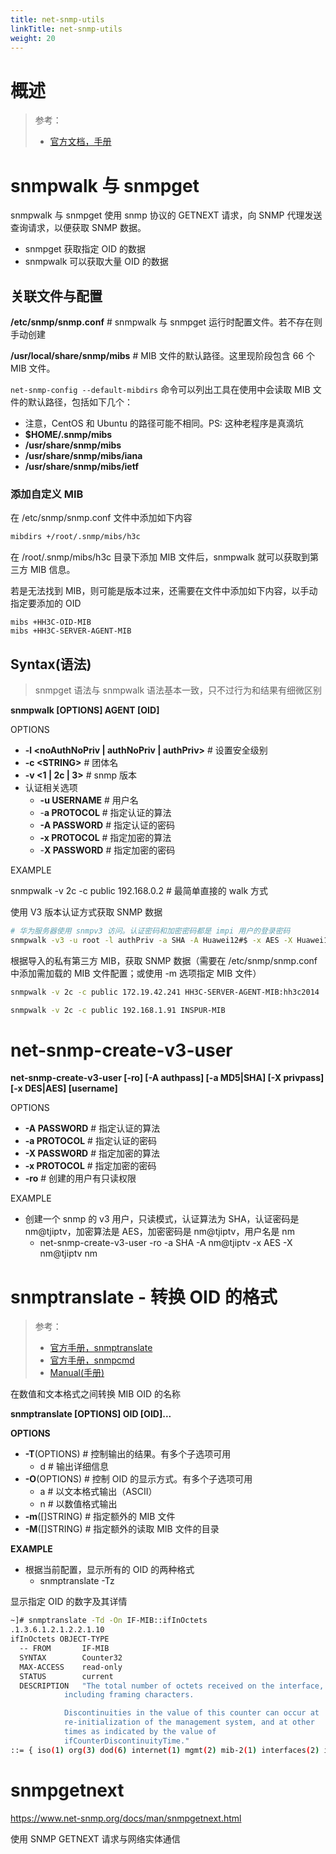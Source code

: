```yaml
---
title: net-snmp-utils
linkTitle: net-snmp-utils
weight: 20
---
```


# 概述

> 参考：
>
> - [官方文档，手册](https://www.net-snmp.org/docs/man/)

# snmpwalk 与 snmpget

snmpwalk 与 snmpget 使用 snmp 协议的 GETNEXT 请求，向 SNMP 代理发送查询请求，以便获取 SNMP 数据。

- snmpget 获取指定 OID 的数据
- snmpwalk 可以获取大量 OID 的数据

## 关联文件与配置

**/etc/snmp/snmp.conf** # snmpwalk 与 snmpget 运行时配置文件。若不存在则手动创建

**/usr/local/share/snmp/mibs** # MIB 文件的默认路径。这里现阶段包含 66 个 MIB 文件。

`net-snmp-config --default-mibdirs` 命令可以列出工具在使用中会读取 MIB 文件的默认路径，包括如下几个：

- 注意，CentOS 和 Ubuntu 的路径可能不相同。PS: 这种老程序是真滴坑
- **$HOME/.snmp/mibs**
- **/usr/share/snmp/mibs**
- **/usr/share/snmp/mibs/iana**
- **/usr/share/snmp/mibs/ietf**

### 添加自定义 MIB

在 /etc/snmp/snmp.conf 文件中添加如下内容

```bash
mibdirs +/root/.snmp/mibs/h3c
```

在 /root/.snmp/mibs/h3c 目录下添加 MIB 文件后，snmpwalk 就可以获取到第三方 MIB 信息。

若是无法找到 MIB，则可能是版本过来，还需要在文件中添加如下内容，以手动指定要添加的 OID

```text
mibs +HH3C-OID-MIB
mibs +HH3C-SERVER-AGENT-MIB
```

## Syntax(语法)

> snmpget 语法与 snmpwalk 语法基本一致，只不过行为和结果有细微区别

**snmpwalk \[OPTIONS] AGENT \[OID]**

OPTIONS

- **-l \<noAuthNoPriv | authNoPriv | authPriv>** # 设置安全级别
- **-c \<STRING>** # 团体名
- **-v <1 | 2c | 3>** # snmp 版本
- 认证相关选项
  - **-u USERNAME** # 用户名
  - -**a PROTOCOL** # 指定认证的算法
  - **-A PASSWORD** # 指定认证的密码
  - **-x PROTOCOL** # 指定加密的算法
  - -**X PASSWORD** # 指定加密的密码

EXAMPLE

snmpwalk -v 2c -c public 192.168.0.2 # 最简单直接的 walk 方式

使用 V3 版本认证方式获取 SNMP 数据

```bash
# 华为服务器使用 snmpv3 访问。认证密码和加密密码都是 impi 用户的登录密码
snmpwalk -v3 -u root -l authPriv -a SHA -A Huawei12#$ -x AES -X Huawei12#$ 192.168.1.82
```

根据导入的私有第三方 MIB，获取 SNMP 数据（需要在 /etc/snmp/snmp.conf 中添加需加载的 MIB 文件配置；或使用 -m 选项指定 MIB 文件）

```bash
snmpwalk -v 2c -c public 172.19.42.241 HH3C-SERVER-AGENT-MIB:hh3c2014

snmpwalk -v 2c -c public 192.168.1.91 INSPUR-MIB
```

# net-snmp-create-v3-user

**net-snmp-create-v3-user \[-ro] \[-A authpass] \[-a MD5|SHA] \[-X privpass] \[-x DES|AES] \[username]**

OPTIONS

- **-A PASSWORD** # 指定认证的算法
- **-a PROTOCOL** # 指定认证的密码
- **-X PASSWORD** # 指定加密的算法
- **-x PROTOCOL** # 指定加密的密码
- **-ro** # 创建的用户有只读权限

EXAMPLE

- 创建一个 snmp 的 v3 用户，只读模式，认证算法为 SHA，认证密码是 nm@tjiptv，加密算法是 AES，加密密码是 nm@tjiptv，用户名是 nm
  - net-snmp-create-v3-user -ro -a SHA -A nm@tjiptv -x AES -X nm@tjiptv nm

# snmptranslate - 转换 OID 的格式

> 参考：
>
> - [官方手册，snmptranslate](http://net-snmp.sourceforge.net/docs/man/snmptranslate.html)
> - [官方手册，snmpcmd](https://net-snmp.sourceforge.io/docs/man/snmpcmd.html)
> - [Manual(手册)](https://man.cx/snmptranslate)

在数值和文本格式之间转换 MIB OID 的名称

**snmptranslate \[OPTIONS] OID \[OID]...**

**OPTIONS**

- **-T**(OPTIONS) # 控制输出的结果。有多个子选项可用
    - d # 输出详细信息
- **-O**(OPTIONS) # 控制 OID 的显示方式。有多个子选项可用
    - a # 以文本格式输出（ASCII）
    - n # 以数值格式输出
- **-m**(\[]STRING) # 指定额外的 MIB 文件
- **-M**(\[]STRING) # 指定额外的读取 MIB 文件的目录

**EXAMPLE**

- 根据当前配置，显示所有的 OID 的两种格式
  - snmptranslate -Tz

显示指定 OID 的数字及其详情

```bash
~]# snmptranslate -Td -On IF-MIB::ifInOctets
.1.3.6.1.2.1.2.2.1.10
ifInOctets OBJECT-TYPE
  -- FROM       IF-MIB
  SYNTAX        Counter32
  MAX-ACCESS    read-only
  STATUS        current
  DESCRIPTION   "The total number of octets received on the interface,
            including framing characters.

            Discontinuities in the value of this counter can occur at
            re-initialization of the management system, and at other
            times as indicated by the value of
            ifCounterDiscontinuityTime."
::= { iso(1) org(3) dod(6) internet(1) mgmt(2) mib-2(1) interfaces(2) ifTable(2) ifEntry(1) 10 }
```

# snmpgetnext

https://www.net-snmp.org/docs/man/snmpgetnext.html

使用 SNMP GETNEXT 请求与网络实体通信